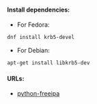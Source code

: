 #### Install dependencies:
- For Fedora:
```bash
dnf install krb5-devel
```
- For Debian:
```bash
apt-get install libkrb5-dev
```

#### URLs:
- [python-freeipa](https://python-freeipa.readthedocs.io/en/latest/)
